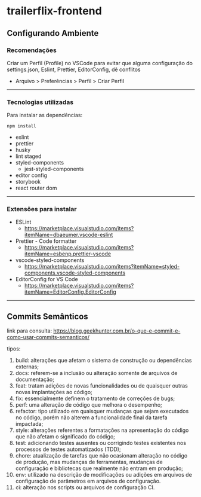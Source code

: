# trailerflix-frontend

## Configurando Ambiente

### Recomendações

Criar um Perfil (Profile) no VSCode para evitar que alguma configuração do settings.json, Eslint, Prettier, EditorConfig, dê conflitos

- Arquivo > Preferências > Perfil > Criar Perfil

---

### Tecnologias utilizadas
Para instalar as dependências:

```
npm install
```

- eslint
- prettier
- husky
- lint staged
- styled-components
  - jest-styled-components
- editor config
- storybook
- react router dom

---

### Extensões para instalar

- ESLint
  - https://marketplace.visualstudio.com/items?itemName=dbaeumer.vscode-eslint
- Prettier - Code formatter
  - https://marketplace.visualstudio.com/items?itemName=esbenp.prettier-vscode
- vscode-styled-components
  - https://marketplace.visualstudio.com/items?itemName=styled-components.vscode-styled-components
- EditorConfig for VS Code
  - https://marketplace.visualstudio.com/items?itemName=EditorConfig.EditorConfig


---

## Commits Semânticos

link para consulta: https://blog.geekhunter.com.br/o-que-e-commit-e-como-usar-commits-semanticos/

tipos:

1. build: alterações que afetam o sistema de construção ou dependências externas;
2. docs: referem-se a inclusão ou alteração somente de arquivos de documentação;
3. feat: tratam adições de novas funcionalidades ou de quaisquer outras novas implantações ao código;
4. fix: essencialmente definem o tratamento de correções de bugs;
5. perf: uma alteração de código que melhora o desempenho;
6. refactor: tipo utilizado em quaisquer mudanças que sejam executados no código, porém não alterem a funcionalidade final da tarefa impactada;
7. style: alterações referentes a formatações na apresentação do código que não afetam o significado do código;
8. test: adicionando testes ausentes ou corrigindo testes existentes nos processos de testes automatizados (TDD);
9. chore: atualização de tarefas que não ocasionam alteração no código de produção, mas mudanças de ferramentas, mudanças de configuração e bibliotecas que realmente não entram em produção;
10. env: utilizado na descrição de modificações ou adições em arquivos de configuração de parâmetros em arquivos de configuração.
11. ci: alteração nos scripts ou arquivos de configuração CI.
